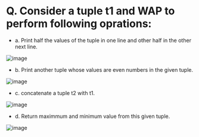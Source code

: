 # Q. Consider a tuple t1 and WAP to perform following oprations:   

- a. Print half the values of the tuple in one line and other half in the other next 
line. 

![image](https://github.com/user-attachments/assets/15536d4a-2100-49f8-87ee-ccb218438807)

- b. Print another tuple whose values are even numbers in the given tuple.

![image](https://github.com/user-attachments/assets/61d140ab-f27a-4679-a310-1e3b4df15afd)

- c. concatenate a tuple t2 with t1.

![image](https://github.com/user-attachments/assets/c7cc4ef8-17d6-4c25-9b28-9c36adda2f38)

- d. Return maximmum and minimum value from this given tuple.

![image](https://github.com/user-attachments/assets/d493b9aa-08b1-4a97-be27-bbd9779577f1)
